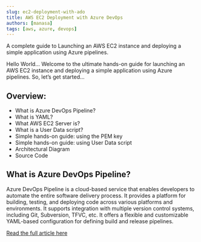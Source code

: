 ```yaml
---
slug: ec2-deployment-with-ado
title: AWS EC2 Deployment with Azure DevOps
authors: [manasa]
tags: [aws, azure, devops]
---
```


A complete guide to Launching an AWS EC2 instance and deploying a simple application using Azure pipelines.

Hello World… Welcome to the ultimate hands-on guide for launching an AWS EC2 instance and deploying a simple application using Azure pipelines. So, let’s get started…  

## Overview:
- What is Azure DevOps Pipeline?  
- What is YAML?
- What AWS EC2 Server is?
- What is a User Data script?
- Simple hands-on guide: using the PEM key
- Simple hands-on guide: using User Data script
- Architectural Diagram
- Source Code

## What is Azure DevOps Pipeline?
Azure DevOps Pipeline is a cloud-based service that enables developers to automate the entire software delivery process. It provides a platform for building, testing, and deploying code across various platforms and environments. It supports integration with multiple version control systems, including Git, Subversion, TFVC, etc. It offers a flexible and customizable YAML-based configuration for defining build and release pipelines.  

[Read the full article here](https://saimanasak.medium.com/unlocking-efficiency-aws-ec2-deployment-with-azure-devops-aca96a6ca717)
